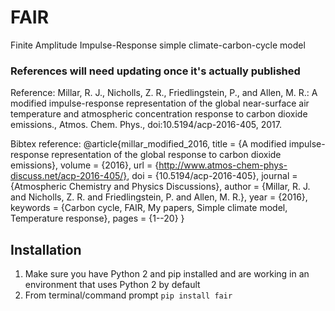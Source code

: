 # FAIR
Finite Amplitude Impulse-Response simple climate-carbon-cycle model 

### References will need updating once it's actually published
Reference: Millar, R. J., Nicholls, Z. R., Friedlingstein, P., and Allen, M. R.: A modified impulse-response representation of the global near-surface air temperature and atmospheric concentration response to carbon dioxide emissions., Atmos. Chem. Phys., doi:10.5194/acp-2016-405, 2017. 

Bibtex reference: 
@article{millar_modified_2016,
    title = {A modified impulse-response representation of the global response to carbon dioxide emissions},
    volume = {2016},
    url = {http://www.atmos-chem-phys-discuss.net/acp-2016-405/},
    doi = {10.5194/acp-2016-405},
    journal = {Atmospheric Chemistry and Physics Discussions},
    author = {Millar, R. J. and Nicholls, Z. R. and Friedlingstein, P. and Allen, M. R.},
    year = {2016},
    keywords = {Carbon cycle, FAIR, My papers, Simple climate model, Temperature response},
    pages = {1--20}
}

## Installation
1. Make sure you have Python 2 and pip installed and are working in an environment that uses Python 2 by default
1. From terminal/command prompt `pip install fair`
